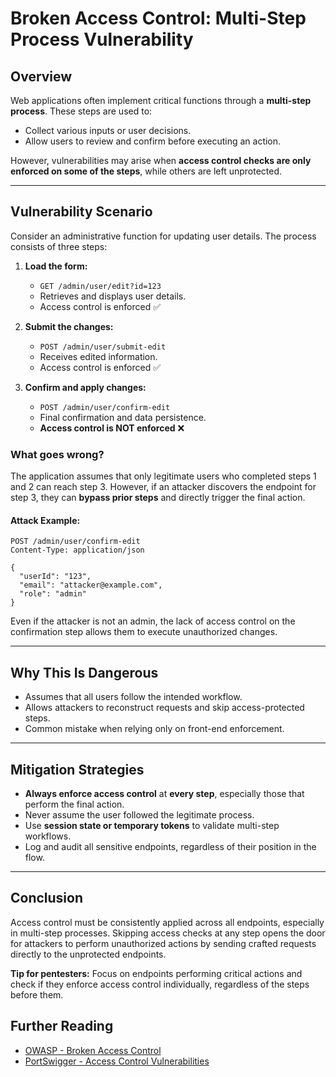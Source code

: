 # Broken Access Control: Multi-Step Process Vulnerability

## Overview

Web applications often implement critical functions through a **multi-step process**. These steps are used to:

* Collect various inputs or user decisions.
* Allow users to review and confirm before executing an action.

However, vulnerabilities may arise when **access control checks are only enforced on some of the steps**, while others are left unprotected.

---

## Vulnerability Scenario

Consider an administrative function for updating user details. The process consists of three steps:

1. **Load the form:**

   * `GET /admin/user/edit?id=123`
   * Retrieves and displays user details.
   * Access control is enforced ✅

2. **Submit the changes:**

   * `POST /admin/user/submit-edit`
   * Receives edited information.
   * Access control is enforced ✅

3. **Confirm and apply changes:**

   * `POST /admin/user/confirm-edit`
   * Final confirmation and data persistence.
   * **Access control is NOT enforced** ❌

### What goes wrong?

The application assumes that only legitimate users who completed steps 1 and 2 can reach step 3. However, if an attacker discovers the endpoint for step 3, they can **bypass prior steps** and directly trigger the final action.

#### Attack Example:

```http
POST /admin/user/confirm-edit
Content-Type: application/json

{
  "userId": "123",
  "email": "attacker@example.com",
  "role": "admin"
}
```

Even if the attacker is not an admin, the lack of access control on the confirmation step allows them to execute unauthorized changes.

---

## Why This Is Dangerous

* Assumes that all users follow the intended workflow.
* Allows attackers to reconstruct requests and skip access-protected steps.
* Common mistake when relying only on front-end enforcement.

---

## Mitigation Strategies

* **Always enforce access control** at **every step**, especially those that perform the final action.
* Never assume the user followed the legitimate process.
* Use **session state or temporary tokens** to validate multi-step workflows.
* Log and audit all sensitive endpoints, regardless of their position in the flow.

---

## Conclusion

Access control must be consistently applied across all endpoints, especially in multi-step processes. Skipping access checks at any step opens the door for attackers to perform unauthorized actions by sending crafted requests directly to the unprotected endpoints.

**Tip for pentesters:** Focus on endpoints performing critical actions and check if they enforce access control individually, regardless of the steps before them.

## Further Reading

- [OWASP - Broken Access Control](https://owasp.org/Top10/A01_2021-Broken_Access_Control/)
- [PortSwigger - Access Control Vulnerabilities](https://portswigger.net/web-security/access-control)
